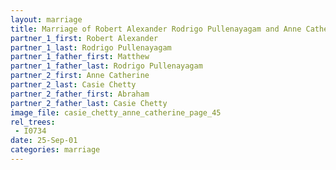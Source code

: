 ```yaml
---
layout: marriage
title: Marriage of Robert Alexander Rodrigo Pullenayagam and Anne Catherine Casie Chetty
partner_1_first: Robert Alexander
partner_1_last: Rodrigo Pullenayagam
partner_1_father_first: Matthew
partner_1_father_last: Rodrigo Pullenayagam
partner_2_first: Anne Catherine
partner_2_last: Casie Chetty
partner_2_father_first: Abraham
partner_2_father_last: Casie Chetty
image_file: casie_chetty_anne_catherine_page_45
rel_trees:
 - I0734
date: 25-Sep-01
categories: marriage
---
```


